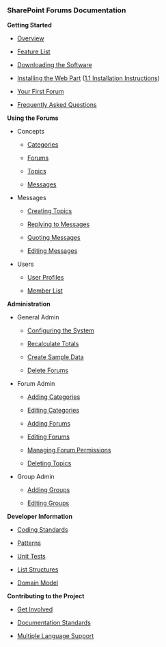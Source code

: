 ### SharePoint Forums Documentation

**Getting Started**
* [Overview](Overview)
* [Feature List](Feature-List)
* [Downloading the Software](Downloading-the-Software)
* [Installing the Web Part](Installing-the-Web-Part) ([1.1 Installation Instructions](1.1-Installation-Instructions))
* [Your First Forum](Your-First-Forum)
* [Frequently Asked Questions](Frequently-Asked-Questions)

**Using the Forums**
* Concepts
	* [Categories](Categories)
	* [Forums](Forums)
	* [Topics](Topics)
	* [Messages](Messages)
* Messages
	* [Creating Topics](Creating-Topics)
	* [Replying to Messages](Replying-to-Messages)
	* [Quoting Messages](Quoting-Messages)
	* [Editing Messages](Editing-Messages)
* Users
	* [User Profiles](User-Profiles)
	* [Member List](Member-List)

**Administration**
* General Admin
	* [Configuring the System](Configuring-the-System)
	* [Recalculate Totals](Recalculate-Totals)
	* [Create Sample Data](Create-Sample-Data)
	* [Delete Forums](Delete-Forums)
* Forum Admin
	* [Adding Categories](Adding-Categories)
	* [Editing Categories](Editing-Categories)
	* [Adding Forums](Adding-Forums)
	* [Editing Forums](Editing-Forums)
	* [Managing Forum Permissions](Managing-Forum-Permissions)
	* [Deleting Topics](Deleting-Topics)
* Group Admin
	* [Adding Groups](Adding-Groups)
	* [Editing Groups](Editing-Groups)

**Developer Information**
* [Coding Standards](Coding-Standards)
* [Patterns](Patterns)
* [Unit Tests](Unit-Tests)
* [List Structures](List-Structures)
* [Domain Model](Domain-Model)

**Contributing to the Project**
* [Get Involved](Get-Involved)
* [Documentation Standards](Documentation-Standards)
* [Multiple Language Support](Multiple-Language-Support)